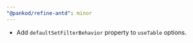 ```yaml
---
"@pankod/refine-antd": minor
---
```


-   Add `defaultSetFilterBehavior` property to `useTable` options.
